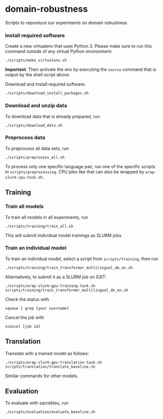# domain-robustness

Scripts to reproduce our experiments on domain robustness

### Install required software

Create a new virtualenv that uses Python 3. Please make sure to run this command outside of
any virtual Python environment:

    ./scripts/make_virtualenv.sh

**Important**: Then activate the env by executing the `source` command that is output by the shell
script above.

Download and install required software:

    ./scripts/download_install_packages.sh

### Download and unzip data

To download data that is already prepared, run

    ./scripts/download_data.sh

### Preprocess data

To preprocess all data sets, run

    ./scripts/preprocess_all.sh

To process only one specific language pair, run one of the specific scripts in `scripts/preprocessing`.
CPU jobs like that can also be wrapped by `wrap-slurm-cpu-task.sh`.

## Training

### Train all models

To train all models in all experiments, run

    ./scripts/training/train_all.sh

This will submit individual model trainings as SLURM jobs.

### Train an individual model

To train an individual model, select a script from `scripts/training`, then run

    ./scripts/training/train_transformer_multilingual_de_en.sh

Alternatively, to submit it as a SLURM job on S3IT:

    ./scripts/wrap-slurm-gpu-training-task.sh scripts/training/train_transformer_multilingual_de_en.sh

Check the status with

    squeue | grep [your username]

Cancel the job with

    scancel [job id]

## Translation

Translate with a trained model as follows:

    ./scripts/wrap-slurm-gpu-translation-task.sh scripts/translation/translate_baseline.sh

Similar commands for other models.

## Evaluation

To evaluate with sacrebleu, run

    ./scripts/evaluation/evaluate_baseline.sh